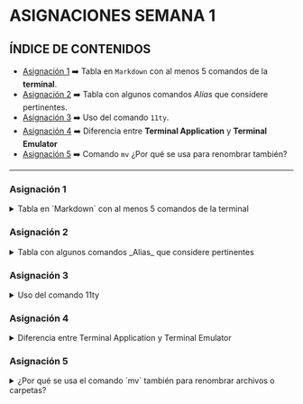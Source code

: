 

# ASIGNACIONES SEMANA 1


<a name="item0"></a>
## ÍNDICE DE CONTENIDOS
* [Asignación 1](#item1) ➡️ Tabla en `Markdown` con al menos 5 comandos de la **terminal**.
* [Asignación 2](#item2) ➡️ Tabla con algunos comandos _Alias_ que considere pertinentes.
* [Asignación 3](#item3) ➡️ Uso del comando `11ty`.
* [Asignación 4](#item4) ➡️ Diferencia entre **Terminal Application** y **Terminal Emulator**
* [Asignación 5](#item5) ➡️ Comando `mv` ¿Por qué se usa para renombrar también?

---
<a name="item1"></a>
### Asignación  1


<details>
<summary>Tabla en `Markdown` con al menos 5 comandos de la terminal</summary>

  |COMANDO|EXPLICACIÓN|
|-------|-----------|
|`ls` <br><br> _"List"_|Lista los archivos y carpetas en el directorio actual <br> formato para usar **Indicadores**: <br><br> `ls <ruta del directorio> `: _Lista el contenido de otro      directorio_. <br><br> `ls /`: Lista el contenido del directorio principal. <br> <br> `ls ..`: para listar contenido un nivel arriba. <br><br> `ls ../..`: Para listar directorios 2 niveles arriba. <br><br> `ls ~`: Lista el contenido del directorio personal de usuario. <br><br> `ls -d */`: Lista **solo** directorios. <br><br> `ls *`: Lista el contenido del directorio y sus subdirectorios. <br><br> `ls -R`: Lista todos los archivos y directorios con sus sibdirectorios 😬 <br><br> `ls <directorio> -R`: Como el comando anterior puede tardar mucho, existe esta opción para listar todo pero de un único directorio 😅 <br><br> `ls -s`: Lista los directorios con sus tamaños. <br><br> `ls -l`: Lista el contenido de los directorios en formato lista con propiedades. `ls -lh`: Igual que el anterior pero añade el tamaño. <br><br> `ls -a`: Lista también los directorio o archivos ocultos. <br><br> `ls -l -a` , `ls -a -l` , `ls -la` , `ls -al`: Lista los directorios con información adicional incluyendo los ocultos. <br><br> `ls -t`: Lista ordenado por fecha de la última modificación. <br><br> `ls -tr`: Igual que el anterior pero invierte el orden. <br><br> `ls -S`: La lista la muestra por tamaño en orrden descendente. <br><br> `ls -Sr`: Igual que el anterior pero invierte el orden. ❗ OJO ❗ la **S** es mayúscula. <br><br> 🔥 BONUS TRACK 🔥 <br><br> `ls > mi_archivo.txt`: Imprime el resultado en un archivo. Puedo incluir todas las variantes anteriores y generar un archivo con el resultado. <br><br>|
|`pwd` <br><br>  _"Print Working Directory"_     | Muestra la ruta del directorio actual|
|`cd` <br><br> _"change directory"_ | `cd -`: Cambia al directorio anterior al directorio actual.<br><br> `cd ~`: Cambia al directorio de inicio del usuario.<br><br> `cd -P`: Se asegura de que se respeten los enlaces simbólicos y se utilice la ruta física del directorio 😕?.<br><br> |
|`cat` <br><br> "_Concatenate_"| `cat archivo.txt`: Muestra el contenido del archivo txt o varios archivos: <br><br> `cat archivo1 archivo2 archivo3` <br><br> Además de mostrar el contenido de un archivo en la salida estándar, el comando `cat` también se utiliza para concatenar archivos. <br>Para hacer esto, se utiliza el comando `cat` junto con la redirección estándar, de la siguiente manera: <br><br> `cat archivo1 archivo2 archivo3 ... > nuevo_archivo` <br><br>

  [SUBIR ⏫](#item0)
___

</details>



<a name="item2"></a>
### Asignación  2
<details>
<summary>Tabla con algunos comandos _Alias_ que considere pertinentes</summary>

```
En construcción
```
  
  [SUBIR ⏫](#item0)
___
</details>
  
  
  


<a name="item3"></a>
### Asignación  3
  
  <details>
<summary>Uso del comando 11ty </summary>


El comando `11ty` es una herramienta de línea de comandos para construir sitios web estáticos que se basan en plantillas HTML, CSS y JavaScript. `11ty` es una herramienta que se ejecuta en la terminal, y su objetivo principal **es convertir archivos Markdown, Nunjucks, Handlebars, Liquid, entre otros**, en archivos **HTML estáticos**.

Algunos de los comandos principales de `11ty` son:

1. `eleventy`: es el comando principal para generar un sitio web estático. Cuando ejecutas el comando `eleventy` en la terminal, `11ty` buscará los archivos de origen en el directorio actual y generará los archivos `HTML` estáticos en el directorio de destino.

2. `eleventy --serve`: este comando inicia un **servidor local** que muestra tu sitio web generado. Al ejecutar este comando, podrás ver los cambios en tiempo real a medida que los haces en los archivos fuente.

3. `eleventy --input=<directorio-de-entrada> --output=<directorio-de-salida>`: este comando te permite especificar los directorios de entrada y salida para la generación del sitio web. Por defecto, `11ty` busca los archivos fuente en el directorio actual y genera los archivos `HTML` en una <carpeta _site> en el mismo directorio. Con este comando, puedes especificar un directorio de entrada y de salida personalizado.

4. `eleventy --help`: este comando muestra la lista completa de opciones y comandos disponibles en `11ty`.


  
Se puede usar `11ty` para crear un sitio web estático y luego subirlo a un repositorio de GitHub:

1. Crear un nuevo repositorio en GitHub.

2. Clonar el repositorio en local usando el comando `git clone` en la terminal.

3. Crear un nuevo sitio web estático con `11ty`. Puedes hacerlo siguiendo los pasos anteriores 👆. <br> Por ejemplo, puedes crear un archivo de configuración .eleventy.js, agregar tus archivos fuente en el directorio **src** y ejecutar `eleventy` para generar el sitio web estático 😵

4. Copiar los archivos generados en el directorio de salida de `11ty` (por defecto, la carpeta _site) y pegarlo en la carpeta clonada del repositorio de GitHub en tu computadora.

5. En la terminal, navegar hasta el directorio clonado del repositorio de GitHub y ejecutar los siguientes comandos para subir los archivos al repositorio:
  ```sh
  git add .
git commit -m "Agregando archivos generados por 11ty"
git push origin master
  ```
  
6. Si todo va bien, los archivos se subirán al repositorio de GitHub y estarán disponibles para ver en línea. <br>

🚩 Recordar que estos son solo los _pasos generales_ y pueden variar según tu caso específico. 

[SUBIR ⏫](#item0)
___
</details>
  
  
  



<a name="item4"></a>
### Asignación  4
<details>
<summary>Diferencia entre Terminal Application y Terminal Emulator</summary><br>
  
La diferencia principal entre una _**terminal application**_ y un _**Terminal Emulator**_ es la **capa de abstracción que se utiliza para comunicarse con el sistema operativo** 😧 y **ejecutar comandos en la línea de comandos**. 😨 Lo sé, suena complicado. A ver si puedo explicarlo mejor: 
    

> La capa de abstracción se refiere a una interfaz que permite a los programas y usuarios interactuar con el sistema operativo y ejecutar comandos en la línea de comandos. Esta capa se conoce como la "interfaz de línea de comandos" **CLI** por sus siglas en inglés (Command Line Interface).<br><br>
La CLI es una forma de interactuar con el sistema operativo a través de un lenguaje de comandos. En lugar de utilizar una interfaz gráfica de usuario (GUI), donde se utilizan iconos y botones para realizar acciones, la **CLI** se basa en comandos de texto simples que se escriben en una terminal o consola. Estos comandos pueden ser utilizados para realizar una amplia variedad de tareas, como la navegación por el sistema de archivos, la gestión de procesos, la instalación de software y la configuración del sistema.<br><br>
La capa de abstracción permite que los programas y usuarios interactúen con la CLI de manera fácil y segura, ya que oculta detalles técnicos complejos del sistema operativo. Esto significa que los usuarios no necesitan conocer detalles técnicos específicos del sistema operativo para interactuar con él.

Ahora bien, una **Terminal Application** es un _**programa que proporciona una interfaz de usuario para ejecutar comandos en la línea de comandos**_. 
Ejemplos de terminal applications son la Terminal de **macOS**, el **símbolo del sistema de Windows** (CMD), la Terminal de **GNOME** en Linux, entre otros. <br><br>Estas aplicaciones **interactúan directamente con el sistema operativo** para enviar y recibir comandos y mostrar la salida de los mismos.

Por otra parte, un **Terminal Emulator** es un programa que **emula una terminal física**. En otras palabras, es un programa que simula el comportamiento de una terminal física y permite ejecutar comandos en la línea de comandos a través de una interfaz gráfica. <br> Ejemplos de terminal emulators son **xterm**, **Konsole**, **iTerm**, etc. <br> Estos programas **no interactúan directamente con el sistema operativo**, sino que emulan la funcionalidad de una terminal física y se comunican con el sistema operativo a través de un protocolo de comunicación (por ejemplo, el protocolo SSH para conectarse a un servidor remoto).

En resumen 😅, la diferencia principal entre una **Terminal Application** y un **Terminal Emulator** es que la primera interactúa directamente con el sistema operativo, mientras que la segunda emula una terminal física y se comunica con el sistema operativo a través de un protocolo de comunicación.

### Algunas Ventajas de las **Terminal Applications**:

1. Interactúan directamente con el sistema operativo, lo que puede ofrecer una mayor velocidad y eficiencia en la ejecución de comandos.
2. Algunas **Terminal Applications** pueden proporcionar características adicionales, como la capacidad de seleccionar y copiar texto, pestañas de terminal, la capacidad de personalizar la apariencia, etc.
3. Algunas **Terminal Applications** están diseñadas específicamente para trabajar con sistemas operativos particulares y pueden ofrecer una integración más profunda con el sistema operativo.
    
### Algunas desventajas de las **Terminal Applications**:

1. Por lo general, no son portables y solo funcionan en el sistema operativo para el que fueron diseñados.
2. No ofrecen la capacidad de conectarse a sistemas remotos de forma nativa.
3. Algunas terminal applications pueden ser más difíciles de usar para usuarios nuevos en la línea de comandos.

### Ventajas de los **Terminal Emulators**:

1. Ofrecen la capacidad de conectarse a sistemas remotos de forma nativa y ejecutar comandos en ellos.
2. Son más portables y pueden funcionar en diferentes sistemas operativos.
3. La mayoría de los terminal emulators son altamente personalizables y ofrecen una amplia variedad de características.

### Desventajas de los **Terminal Emulators**:

1. Debido a que emulan una terminal física, pueden ser menos eficientes en la ejecución de comandos.
2. Algunos usuarios pueden encontrar que la interfaz gráfica de los **Terminal Emulators** es menos intuitiva que la de las terminal applications.
3. La calidad de la experiencia de usuario puede variar significativamente según el terminal emulator que se esté utilizando.

En resumen, tanto las **Terminal Applications** como los **Terminal Emulators** tienen sus ventajas y desventajas, y la elección entre ellos dependerá de tus necesidades y preferencias. 🤘


[SUBIR ⏫](#item0)
___

</details>



<a name="item5"></a>
### Asignación  5
    
<details>
  <summary>¿Por qué se usa el comando `mv` también para renombrar archivos o carpetas?</summary><br>
  
El comando `mv` en la terminal de Linux/Unix se utiliza para **mover archivos o directorios de un lugar a otro**. Sin embargo, también se utiliza para cambiar el nombre de un archivo o directorio en la misma ubicación. Esto se debe a que, en Linux/Unix, un archivo o directorio **se identifica por su nombre y su ruta de acceso completa**. Al cambiar el nombre de un archivo o directorio, también se cambia su identidad, por lo tanto, para el sistema operativo, renombrar un archivo es equivalente a moverlo a una nueva ubicación con un nuevo nombre.

En resumen, el comando `mv` se utiliza tanto para mover como para renombrar archivos o directorios en Linux/Unix porque el cambio de nombre y la reubicación de archivos/directorios son operaciones equivalentes para el sistema operativo. 👍


[SUBIR ⏫](#item0)
___
  
  
</details>




